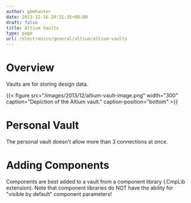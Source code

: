 ```yaml
---
author: gbmhunter
date: 2013-12-16 20:31:35+00:00
draft: false
title: Altium Vaults
type: page
url: /electronics/general/altium/altium-vaults
---
```


# Overview




Vaults are for storing design data.


{{< figure src="/images/2013/12/altium-vault-image.png" width="300" caption="Depiction of the Altium vault." caption-position="bottom" >}}


# Personal Vault




The personal vault doesn't allow more than 3 connections at once.




# Adding Components




Components are best added to a vault from a component library (.CmpLib extension). Note that component libraries do NOT have the ability for "visible by default" component parameters!
